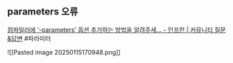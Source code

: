 
## parameters 오류
[컴파일러에 ‘-parameters’ 옵션 추가하는 방법을 알려주세... - 인프런 | 커뮤니티 질문&답변](https://www.inflearn.com/community/questions/1230483/%EC%BB%B4%ED%8C%8C%EC%9D%BC%EB%9F%AC%EC%97%90-parameters-%EC%98%B5%EC%85%98-%EC%B6%94%EA%B0%80%ED%95%98%EB%8A%94-%EB%B0%A9%EB%B2%95%EC%9D%84-%EC%95%8C%EB%A0%A4%EC%A3%BC%EC%84%B8%EC%9A%94?srsltid=AfmBOopmq7zEOZqb-AsAe1Gn46Hn3XwXTY7G9LpanWw1zlESH4HWzcD6)
#파라미터

![[Pasted image 20250115170948.png]]
